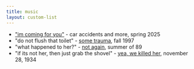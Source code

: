 ```yaml
---
title: music
layout: custom-list
---
```


- ["im coming for you"](/music/im-coming-for-you/) - car accidents and more, spring 2025
- "do not flush that toilet" - [some trauma](https://google.com), fall 1997
- "what happened to her?" - [not again](https://google.com), summer of 89
- "if its not her, then just grab the shovel" - [yea, we killed her](https://google.com), november 28, 1934

